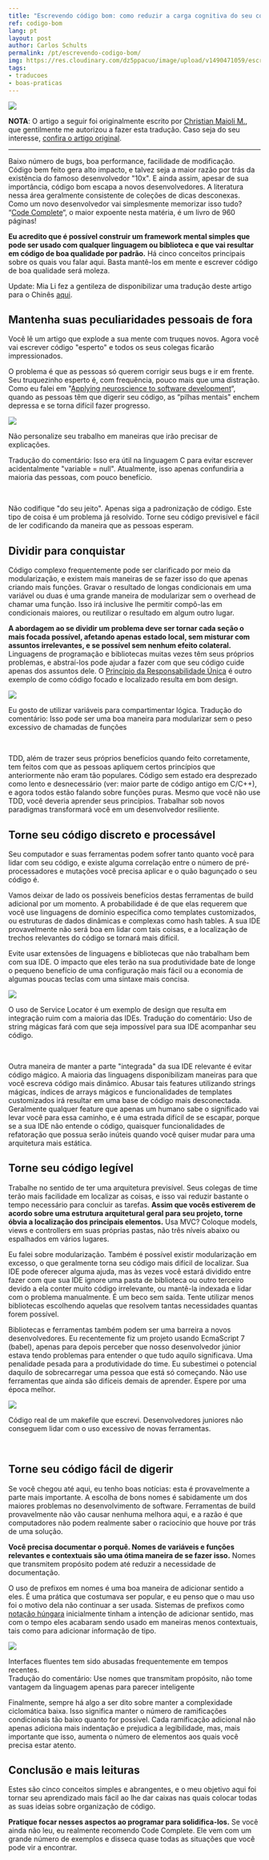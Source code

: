 ```yaml
---
title: "Escrevendo código bom: como reduzir a carga cognitiva do seu código"
ref: codigo-bom
lang: pt
layout: post
author: Carlos Schults
permalink: /pt/escrevendo-codigo-bom/
img: https://res.cloudinary.com/dz5ppacuo/image/upload/v1490471059/escrevendo-codigo-bom-1038x437_e4oy0i.jpg
tags:
- traducoes
- boas-praticas
---
```


![](https://res.cloudinary.com/dz5ppacuo/image/upload/v1490471059/escrevendo-codigo-bom-1038x437_e4oy0i.jpg)

**NOTA**: O artigo a seguir foi originalmente escrito por [Christian Maioli M.](https://chrismm.com/), que gentilmente me autorizou a fazer esta tradução. Caso seja do seu interesse, [confira o artigo original](https://chrismm.com/blog/writing-good-code-reduce-the-cognitive-load/).

<!--more-->
----
<p></p>

Baixo número de bugs, boa performance, facilidade de modificação. Código bem feito gera alto impacto, e talvez seja a maior razão por trás da existência do famoso desenvolvedor "10x". E ainda assim, apesar de sua importância, código bom escapa a novos desenvolvedores. A literatura nessa área geralmente consistente de coleções de dicas desconexas. Como um novo desenvolvedor vai simplesmente memorizar isso tudo?  “[Code Complete](https://www.amazon.com/Code-Complete-Practical-Handbook-Construction/dp/0735619670/ref=as_li_ss_tl?ie=UTF8&linkCode=ll1&tag=chrimaiospo06-20&linkId=6aabd46b91da513d86257af2c05b6585)“, o maior expoente nesta matéria, é um livro de 960 páginas!

**Eu acredito que é possível construir um framework mental simples que pode ser usado com qualquer linguagem ou biblioteca e que vai resultar em código de boa qualidade por padrão.** Há cinco conceitos principais sobre os quais vou falar aqui. Basta mantê-los em mente e escrever código de boa qualidade será moleza.

Update: Mia Li fez a gentileza de disponibilizar uma tradução deste artigo para o Chinês [aqui](https://www.inside.com.tw/2016/07/05/writing-good-code-how-to-reduce-the-cognitive-load-of-your-code).

## Mantenha suas peculiaridades pessoais de fora

Você lê um artigo que explode a sua mente com truques novos. Agora você vai escrever código "esperto" e todos os seus colegas ficarão impressionados.

O problema é que as pessoas só querem corrigir seus bugs e ir em frente. Seu truquezinho esperto é, com frequência, pouco mais que uma distração. Como eu falei em "[Applying neuroscience to software development](https://chrismm.com/blog/applying-neuroscience-to-software-development/)“, quando as pessoas têm que digerir  seu código, as “pilhas mentais" enchem depressa e se torna difícil fazer progresso.

![](https://res.cloudinary.com/dz5ppacuo/image/upload/v1490470570/image_0_fzqyo8.png)

<figcaption>Não personalize seu trabalho em maneiras que irão precisar de explicações. 

Tradução do comentário: Isso era útil na linguagem C para evitar escrever acidentalmente "variable = null". Atualmente, isso apenas confundiria a maioria das pessoas, com pouco benefício.</figcaption>
<p>&nbsp;</p>

Não codifique "do seu jeito". Apenas siga a padronização de código. Este tipo de coisa é um problema já resolvido. Torne seu código previsível e fácil de ler codificando da maneira que as pessoas esperam.

## Dividir para conquistar

Código complexo frequentemente pode ser clarificado por meio da modularização, e existem mais maneiras de se fazer isso do que apenas criando mais funções. Gravar o resultado de longas condicionais em uma variável ou duas é uma grande maneira de modularizar sem o overhead de chamar uma função. Isso irá inclusive lhe permitir compô-las em condicionais maiores, ou reutilizar o resultado em algum outro lugar.

**A abordagem ao se dividir um problema deve ser tornar cada seção o mais focada possível, afetando apenas estado local, sem misturar com assuntos irrelevantes, e se possível sem nenhum efeito colateral.** Linguagens de programação e bibliotecas muitas vezes têm seus próprios problemas, e abstraí-los pode ajudar a fazer com que seu código cuide apenas dos assuntos dele. O [Princípio da Responsabilidade Única](https://code.tutsplus.com/tutorials/solid-part-1-the-single-responsibility-principle--net-36074) é outro exemplo de como código focado e localizado resulta em bom design.

![](https://res.cloudinary.com/dz5ppacuo/image/upload/v1490470570/image_1_rfmnyv.png)

<figcaption>Eu gosto de utilizar variáveis para compartimentar lógica.
Tradução do comentário: Isso pode ser uma boa maneira para modularizar sem o peso excessivo de chamadas de funções</figcaption>
<p>&nbsp;</p>

TDD, além de trazer seus próprios benefícios quando feito corretamente, tem feitos com que as pessoas apliquem certos princípios que anteriormente não eram tão populares. Código sem estado era desprezado como lento e desnecessário (ver: maior parte de código antigo em C/C++), e agora todos estão falando sobre funções puras. Mesmo que você não use TDD, você deveria aprender seus princípios. Trabalhar sob novos paradigmas transformará você em um desenvolvedor resiliente.

## Torne seu código discreto e processável

Seu computador e suas ferramentas podem sofrer tanto quanto você para lidar com seu código, e existe alguma correlação entre o número de pré-processadores e mutações você precisa aplicar e o quão bagunçado o seu código é.

Vamos deixar de lado os possíveis benefícios destas ferramentas de build adicional por um momento. A probabilidade é de que elas requerem que você use linguagens de domínio específica como templates customizados, ou estruturas de dados dinâmicas e complexas como hash tables. A sua IDE provavelmente não será boa em lidar com tais coisas, e a localização de trechos relevantes do código se tornará mais difícil.

Evite usar extensões de linguagens e bibliotecas que não trabalham bem com sua IDE. O impacto que eles terão na sua produtividade bate de longe o pequeno benefício de uma configuração mais fácil ou a economia de algumas poucas teclas com uma sintaxe mais concisa.

![](https://res.cloudinary.com/dz5ppacuo/image/upload/v1490470570/image_2_pn1dp4.png)

<figcaption>
O uso de Service Locator é um exemplo de design que resulta em integração ruim com a maioria das IDEs.
Tradução do comentário: Uso de string mágicas fará com que seja impossível para sua IDE acompanhar seu código.
</figcaption>
<p>&nbsp;</p>

Outra maneira de manter a parte "integrada" da sua IDE relevante é evitar código mágico. A maioria das linguagens disponibilizam maneiras para que você escreva código mais dinâmico. Abusar tais features utilizando strings mágicas, índices de arrays mágicos e funcionalidades de templates customizados irá resultar em uma base de código mais desconectada. Geralmente qualquer feature que apenas um humano sabe o significado vai levar você para essa caminho, e é uma estrada difícil de se escapar, porque se a sua IDE não entende o código, quaisquer funcionalidades de refatoração que possua serão inúteis quando você quiser mudar para uma arquitetura mais estática.

## Torne seu código legível

Trabalhe no sentido de ter uma arquitetura previsível. Seus colegas de time terão mais facilidade em localizar as coisas, e isso vai reduzir bastante o tempo necessário para concluir as tarefas. **Assim que vocês estiverem de acordo sobre uma estrutura arquitetural geral para seu projeto, torne óbvia a localização dos principais elementos.** Usa MVC? Coloque models, views e controllers em suas próprias pastas, não três níveis abaixo ou espalhados em vários lugares.

Eu falei sobre modularização. Também é possível existir modularização em excesso, o que geralmente torna seu código mais difícil de localizar. Sua IDE pode oferecer alguma ajuda, mas às vezes você estará dividido entre fazer com que sua IDE ignore uma pasta de biblioteca ou outro terceiro devido a ela conter muito código irrelevante, ou mantê-la indexada e lidar com o problema manualmente. É um beco sem saída. Tente utilizar menos bibliotecas escolhendo aquelas que resolvem tantas necessidades quantas forem possível.

Bibliotecas e ferramentas também podem ser uma barreira a novos desenvolvedores. Eu recentemente fiz um projeto usando EcmaScript 7 (babel), apenas para depois perceber que nosso desenvolvedor júnior estava tendo problemas para entender o que tudo aquilo significava.  Uma penalidade pesada para a produtividade do time. Eu subestimei o potencial daquilo de sobrecarregar uma pessoa que está só começando. Não use ferramentas que ainda são difíceis demais de aprender. Espere por uma época melhor.

![](https://res.cloudinary.com/dz5ppacuo/image/upload/v1490470570/image_3_vdvcrz.png)
<figcaption>Código real de um makefile que escrevi. Desenvolvedores juniores não conseguem lidar com o uso excessivo de novas ferramentas.</figcaption><p>&nbsp;</p>

## Torne seu código fácil de digerir

Se você chegou até aqui, eu tenho boas notícias: esta é provavelmente a parte mais importante. A escolha de bons nomes é sabidamente um dos maiores problemas no desenvolvimento de software. Ferramentas de build provavelmente não vão causar nenhuma melhora aqui, e a razão é que computadores não podem realmente saber o raciocínio que houve por trás de uma solução.

**Você precisa documentar o porquê. Nomes de variáveis e funções relevantes e contextuais são uma ótima maneira de se fazer isso.** Nomes que transmitem propósito podem até reduzir a necessidade de documentação.

O uso de prefixos em nomes é uma boa maneira de adicionar sentido a eles. É uma prática que costumava ser popular, e eu penso que o mau uso foi o motivo dela não continuar a ser usada. Sistemas de prefixos como  [notação húngara](https://www.joelonsoftware.com/articles/Wrong.html) inicialmente tinham a intenção de adicionar sentido, mas com o tempo eles acabaram sendo usado em maneiras menos contextuais, tais como para adicionar informação de tipo.

![](https://res.cloudinary.com/dz5ppacuo/image/upload/v1490470570/image_4_x8oly3.png)
<figcaption>Interfaces fluentes tem sido abusadas frequentemente em tempos recentes.</figcaption>
Tradução do comentário: Use nomes que transmitam propósito, não tome vantagem da linguagem apenas para parecer inteligente

Finalmente, sempre há algo a ser dito sobre manter a complexidade ciclomática baixa. Isso significa manter o número de ramificações condicionais tão baixo quanto for possível. Cada ramificação adicional não apenas adiciona mais indentação e prejudica a legibilidade, mas, mais importante que isso, aumenta o número de elementos aos quais você precisa estar atento.

## Conclusão e mais leituras

Estes são cinco conceitos simples e abrangentes, e o meu objetivo aqui foi tornar seu aprendizado mais fácil ao lhe dar caixas nas quais colocar todas as suas ideias sobre organização de código.

**Pratique focar nesses aspectos ao programar para solidifica-los.** Se você ainda não leu, eu realmente recomendo Code Complete. Ele vem com um grande número de exemplos e disseca quase todas as situações que você pode vir a encontrar.
